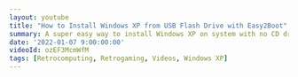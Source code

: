 ```yaml
---
layout: youtube
title: "How to Install Windows XP from USB Flash Drive with Easy2Boot"
summary: A super easy way to install Windows XP on system with no CD drive. Enjoy!
date: '2022-01-07 9:00:00:00'
videoId: ozEF3McmWfM
tags: [Retrocomputing, Retrogaming, Videos, Windows XP]
---
```


